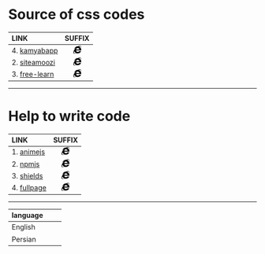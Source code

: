 # Source of css codes
|LINK|SUFFIX|
|:---|:----:|
|4. [kamyabapp](https://kamyabapp.ir/about/) | <img src="/svgs/brands/a_1/internet-explorer.svg" width="16" height="16" />|
|2. [siteamoozi](https://siteamoozi.com/) | <img src="/svgs/brands/a_1/internet-explorer.svg" width="16" height="16" />|
|3. [free-learn](https://free-learn.ir/)| <img src="/svgs/brands/a_1/internet-explorer.svg" width="16" height="16" />|

***

# Help to write code
|LINK|SUFFIX|
|:---|:------:|
|1. [animejs](https://animejs.com/)| <img src="/svgs/brands/a_1/internet-explorer.svg" width="16" height="16" />|
|2. [npmjs](https://www.npmjs.com/)| <img src="/svgs/brands/a_1/internet-explorer.svg" width="16" height="16" />|
|3. [shields](https://shields.io/) | <img src="/svgs/brands/a_1/internet-explorer.svg" width="16" height="16" />|
|4. [fullpage](https://alvarotrigo.com/fullPage/)| <img src="/svgs/brands/a_1/internet-explorer.svg" width="16" height="16" />|


___
| language | |
|:---------|:-----------:|
| <a herf="" >English</a>|<img src="" width="16" height="16" />|
| <a herf="" >Persian</a>|<img src="" width="16" height="16" />|
